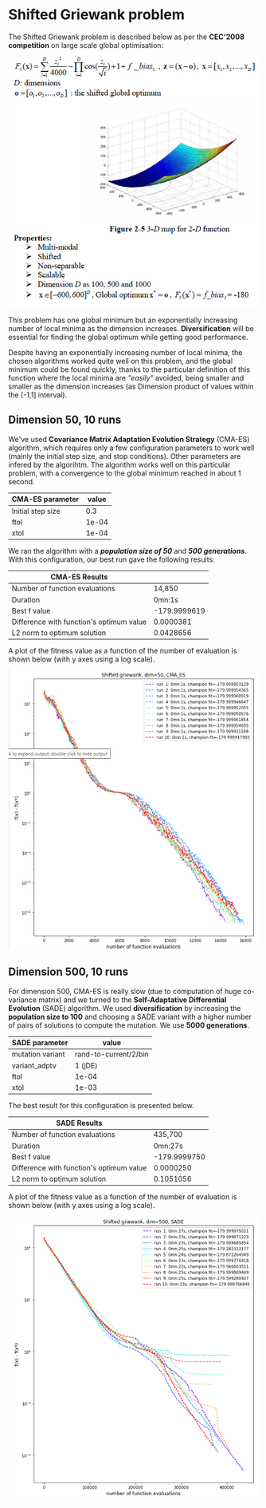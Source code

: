 # Shifted Griewank problem
The Shifted Griewank problem is described below as per the **CEC'2008 competition** on large scale global optimisation:

![](shifted-griewank-problem.png)

This problem has one global minimum but an exponentially increasing number of local minima as the dimension increases. **Diversification** will be essential for finding the global optimum while getting good performance.

Despite having an exponentially increasing number of local minima, the chosen algorithms worked quite well on this problem, and the global minimum could be found quickly, thanks to the particular definition of this function where the local minima are *"easily"* avoided, being smaller and smaller as the dimension increases (as Dimension product of values within the [-1,1] interval).

## Dimension 50, 10 runs
We've used **Covariance Matrix Adaptation Evolution Strategy** (CMA-ES) algorithm, which requires only a few configuration parameters to work well (mainly the initial step size, and stop conditions). Other parameters are infered by the algorihtm. The algorithm works well on this particular problem, with a convergence to the global minimum reached in about 1 second.

|CMA-ES parameter|value|
|------------|-----|
|Initial step size|0.3|
|ftol|1e-04|
|xtol|1e-04|

We ran the algorithm with a ***population size of 50*** and ***500 generations***. With this configuration, our best run gave the following results:

|CMA-ES Results| |
|------------|-----|
|Number of function evaluations|14,850|
|Duration|0mn:1s|
|Best f value|-179.9999619|
|Difference with function's optimum value|0.0000381|
|L2 norm to optimum solution|0.0428656|

A plot of the fitness value as a function of the number of evaluation is shown below (with y axes using a log scale).

![](shifted-griewank-50-CMAES-log.png)

## Dimension 500, 10 runs
For dimension 500, CMA-ES is really slow (due to computation of huge co-variance matrix) and we turned to the **Self-Adaptative Differential Evolution** (SADE) algorithm. We used **diversification** by increasing the **population size to 100** and choosing a SADE variant with a higher number of pairs of solutions to compute the mutation. We use **5000 generations**.

|SADE parameter|value|
|------------|-----|
|mutation variant|rand-to-current/2/bin|
|variant_adptv|1 (jDE)|
|ftol|1e-04|
|xtol|1e-03|

The best result for this configuration is presented below.

|SADE Results| |
|------------|-----|
|Number of function evaluations|435,700|
|Duration|0mn:27s|
|Best f value|-179.9999750|
|Difference with function's optimum value|0.0000250|
|L2 norm to optimum solution|0.1051056|

A plot of the fitness value as a function of the number of evaluation is shown below (with y axes using a log scale).

![](shifted-griewank-500-SADE-log.png)

